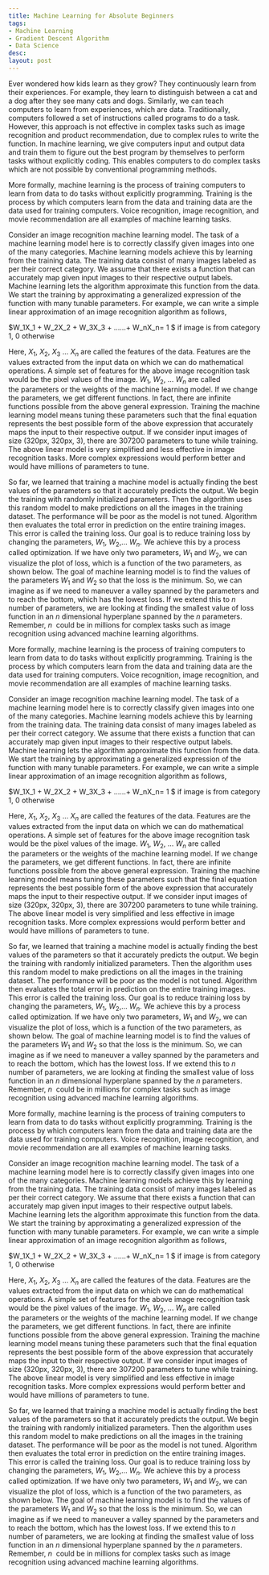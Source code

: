 ```yaml
--- 
title: Machine Learning for Absolute Beginners  
tags:  
- Machine Learning  
- Gradient Descent Algorithm  
- Data Science   
desc:  
layout: post  
---  
```


Ever wondered how kids learn as they grow? They continuously learn from their experiences. For example, they learn to distinguish between a cat and a dog after they see many cats and dogs. Similarly, we can teach computers to learn from experiences, which are data. Traditionally, computers followed a set of instructions called programs to do a task. However, this approach is not effective in complex tasks such as image recognition and product recommendation, due to complex rules to write the function. In machine learning, we give computers input and output data and train them to figure out the best program by themselves to perform tasks without explicitly coding. This enables computers to do complex tasks which are not possible by conventional programming methods.

More formally, machine learning is the process of training computers to learn from data to do tasks without explicitly programming. Training is the process by which computers learn from the data and training data are the data used for training computers. Voice recognition, image recognition, and movie recommendation are all examples of machine learning tasks. 

Consider an image recognition machine learning model. The task of a machine learning model here is to correctly classify given images into one of the many categories. Machine learning models achieve this by learning from the training data. The training data consist of many images labeled as per their correct category. We assume that there exists a function that can accurately map given input images to their respective output labels. Machine learning lets the algorithm approximate this function from the data. We start the training by approximating a generalized expression of the function with many tunable parameters. For example, we can write a simple linear approximation of an image recognition algorithm as follows,

$W_1X_1 + W_2X_2 + W_3X_3 + ......+ W_nX_n= 1 $ if image is from category 1, $0$ otherwise

Here, $X_1$, $X_2$, $X_3$ ... $X_n$ are called the features of the data. Features are the values extracted from the input data on which we can do mathematical operations. A simple set of features for the above image recognition task would be the pixel values of the image.
$W_1$, $W_2$, ... $W_n$ are called the parameters or the weights of the machine learning model. If we change the parameters, we get different functions. In fact, there are infinite functions possible from the above general expression. Training the machine learning model means tuning these parameters such that the final equation represents the best possible form of the above expression that accurately maps the input to their respective output. If we consider input images of size (320px, 320px, 3), there are 307200 parameters to tune while training. The above linear model is very simplified and less effective in image recognition tasks. More complex expressions would perform better and would have millions of parameters to tune.

So far, we learned that training a machine model is actually finding the best values of the parameters so that it accurately predicts the output. We begin the training with randomly initialized parameters. Then the algorithm uses this random model to make predictions on all the images in the training dataset. The performance will be poor as the model is not tuned. Algorithm then evaluates the total error in prediction on the entire training images. This error is called the training loss. Our goal is to reduce training loss by changing the parameters, $W_1$, $W_2$,... $W_n$. We achieve this by a process called optimization. If we have only two parameters, $W_1$ and $W_2$, we can visualize the plot of loss, which is a function of the two parameters, as shown below. The goal of machine learning model is to find the values of the parameters $W_1$ and $W_2$ so that the loss is the minimum. So, we can imagine as if we need to maneuver a valley spanned by the parameters and to reach the bottom, which has the lowest loss. If we extend this to $n$ number of parameters, we are looking at finding the smallest value of loss function in an $n$ dimensional hyperplane spanned by the $n$ parameters. Remember, $n$  could be in millions for complex tasks such as image recognition using advanced machine learning algorithms.

More formally, machine learning is the process of training computers to learn from data to do tasks without explicitly programming. Training is the process by which computers learn from the data and training data are the data used for training computers. Voice recognition, image recognition, and movie recommendation are all examples of machine learning tasks. 

Consider an image recognition machine learning model. The task of a machine learning model here is to correctly classify given images into one of the many categories. Machine learning models achieve this by learning from the training data. The training data consist of many images labeled as per their correct category. We assume that there exists a function that can accurately map given input images to their respective output labels. Machine learning lets the algorithm approximate this function from the data. We start the training by approximating a generalized expression of the function with many tunable parameters. For example, we can write a simple linear approximation of an image recognition algorithm as follows,

$W_1X_1 + W_2X_2 + W_3X_3 + ......+ W_nX_n= 1 $ if image is from category 1, $0$ otherwise

Here, $X_1$, $X_2$, $X_3$ ... $X_n$ are called the features of the data. Features are the values extracted from the input data on which we can do mathematical operations. A simple set of features for the above image recognition task would be the pixel values of the image.
$W_1$, $W_2$, ... $W_n$ are called the parameters or the weights of the machine learning model. If we change the parameters, we get different functions. In fact, there are infinite functions possible from the above general expression. Training the machine learning model means tuning these parameters such that the final equation represents the best possible form of the above expression that accurately maps the input to their respective output. If we consider input images of size (320px, 320px, 3), there are 307200 parameters to tune while training. The above linear model is very simplified and less effective in image recognition tasks. More complex expressions would perform better and would have millions of parameters to tune.

So far, we learned that training a machine model is actually finding the best values of the parameters so that it accurately predicts the output. We begin the training with randomly initialized parameters. Then the algorithm uses this random model to make predictions on all the images in the training dataset. The performance will be poor as the model is not tuned. Algorithm then evaluates the total error in prediction on the entire training images. This error is called the training loss. Our goal is to reduce training loss by changing the parameters, $W_1$, $W_2$,... $W_n$. We achieve this by a process called optimization. If we have only two parameters, $W_1$ and $W_2$, we can visualize the plot of loss, which is a function of the two parameters, as shown below. The goal of machine learning model is to find the values of the parameters $W_1$ and $W_2$ so that the loss is the minimum. So, we can imagine as if we need to maneuver a valley spanned by the parameters and to reach the bottom, which has the lowest loss. If we extend this to $n$ number of parameters, we are looking at finding the smallest value of loss function in an $n$ dimensional hyperplane spanned by the $n$ parameters. Remember, $n$  could be in millions for complex tasks such as image recognition using advanced machine learning algorithms.

More formally, machine learning is the process of training computers to learn from data to do tasks without explicitly programming. Training is the process by which computers learn from the data and training data are the data used for training computers. Voice recognition, image recognition, and movie recommendation are all examples of machine learning tasks. 

Consider an image recognition machine learning model. The task of a machine learning model here is to correctly classify given images into one of the many categories. Machine learning models achieve this by learning from the training data. The training data consist of many images labeled as per their correct category. We assume that there exists a function that can accurately map given input images to their respective output labels. Machine learning lets the algorithm approximate this function from the data. We start the training by approximating a generalized expression of the function with many tunable parameters. For example, we can write a simple linear approximation of an image recognition algorithm as follows,

$W_1X_1 + W_2X_2 + W_3X_3 + ......+ W_nX_n= 1 $ if image is from category 1, $0$ otherwise

Here, $X_1$, $X_2$, $X_3$ ... $X_n$ are called the features of the data. Features are the values extracted from the input data on which we can do mathematical operations. A simple set of features for the above image recognition task would be the pixel values of the image.
$W_1$, $W_2$, ... $W_n$ are called the parameters or the weights of the machine learning model. If we change the parameters, we get different functions. In fact, there are infinite functions possible from the above general expression. Training the machine learning model means tuning these parameters such that the final equation represents the best possible form of the above expression that accurately maps the input to their respective output. If we consider input images of size (320px, 320px, 3), there are 307200 parameters to tune while training. The above linear model is very simplified and less effective in image recognition tasks. More complex expressions would perform better and would have millions of parameters to tune.

So far, we learned that training a machine model is actually finding the best values of the parameters so that it accurately predicts the output. We begin the training with randomly initialized parameters. Then the algorithm uses this random model to make predictions on all the images in the training dataset. The performance will be poor as the model is not tuned. Algorithm then evaluates the total error in prediction on the entire training images. This error is called the training loss. Our goal is to reduce training loss by changing the parameters, $W_1$, $W_2$,... $W_n$. We achieve this by a process called optimization. If we have only two parameters, $W_1$ and $W_2$, we can visualize the plot of loss, which is a function of the two parameters, as shown below. The goal of machine learning model is to find the values of the parameters $W_1$ and $W_2$ so that the loss is the minimum. So, we can imagine as if we need to maneuver a valley spanned by the parameters and to reach the bottom, which has the lowest loss. If we extend this to $n$ number of parameters, we are looking at finding the smallest value of loss function in an $n$ dimensional hyperplane spanned by the $n$ parameters. Remember, $n$  could be in millions for complex tasks such as image recognition using advanced machine learning algorithms.
